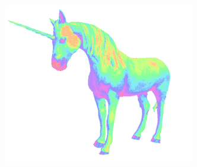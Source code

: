 <div align="center">
    <br /><br />
	<img src="https://github.com/rowe-morehouse/rowe-morehouse/raw/master/main.gif
    " width="640px">
</div>
